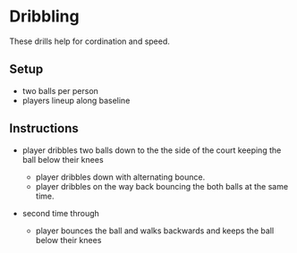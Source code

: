 # Dribbling
These drills help for cordination and speed.

## Setup
- two balls per person
- players lineup along baseline

## Instructions 
- player dribbles two balls down to the the side of the court keeping the ball below their knees
  - player dribbles down with alternating bounce.
  - player dribbles on the way back bouncing the both balls at the same time.

- second time through
  - player bounces the ball and walks backwards and keeps the ball below their knees


